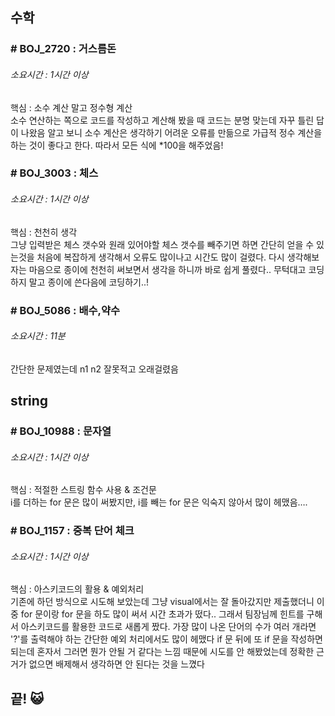 ## 수학
### # BOJ_2720 : 거스름돈
###### 소요시간 : 1시간 이상
핵심 : 소수 계산 말고 정수형 계산  
소수 연산하는 쪽으로 코드를 작성하고 계산해 봤을 때 코드는 분명 맞는데 자꾸 틀린 답이 나왔음
알고 보니 소수 계산은 생각하기 어려운 오류를 만듦으로 가급적 정수 계산을 하는 것이 좋다고 한다.
따라서 모든 식에 *100을 해주었음!
    <br />
    
### # BOJ_3003 : 체스
###### 소요시간 : 1시간 이상  
핵심 : 천천히 생각  
그냥 입력받은 체스 갯수와 원래 있어야할 체스 갯수를 빼주기면 하면 간단히 얻을 수 있는것을
처음에 복잡하게 생각해서 오류도 많이나고 시간도 많이 걸렸다. 다시 생각해보자는 마음으로 종이에 천천히 써보면서 생각을 하니까
바로 쉽게 풀렸다.. 무턱대고 코딩하지 말고 종이에 쓴다음에 코딩하기..!
    <br />
    
### # BOJ_5086 : 배수,약수
###### 소요시간 : 11분
간단한 문제였는데 n1 n2 잘못적고 오래걸렸음
    <br />
    
## string
### # BOJ_10988 : 문자열 
###### 소요시간 : 1시간 이상
핵심 : 적절한 스트링 함수 사용 & 조건문  
i를 더하는 for 문은 많이 써봤지만, i를 빼는 for 문은 익숙지 않아서 많이 헤맸음….
    <br />
    
### # BOJ_1157 : 중복 단어 체크
###### 소요시간 : 1시간 이상  
핵심 : 아스키코드의 활용 & 예외처리  
기존에 하던 방식으로 시도해 보았는데 그냥 visual에서는 잘 돌아갔지만 제출했더니 이중 for 문이랑 for 문을 하도 많이 써서 시간 초과가 떴다..
그래서 팀장님께 힌트를 구해서 아스키코드를 활용한 코드로 새롭게 짰다. 가장 많이 나온 단어의 수가 여러 개라면 '?'를 출력해야 하는 간단한 예외 처리에서도 많이 헤맸다
if 문 뒤에 또 if 문을 작성하면 되는데 혼자서 그러면 뭔가 안될 거 같다는 느낌 때문에 시도를 안 해봤었는데 정확한 근거가 없으면 배제해서 생각하면 안 된다는 것을 느꼈다
    <br />
    
    

## 끝! 😺
